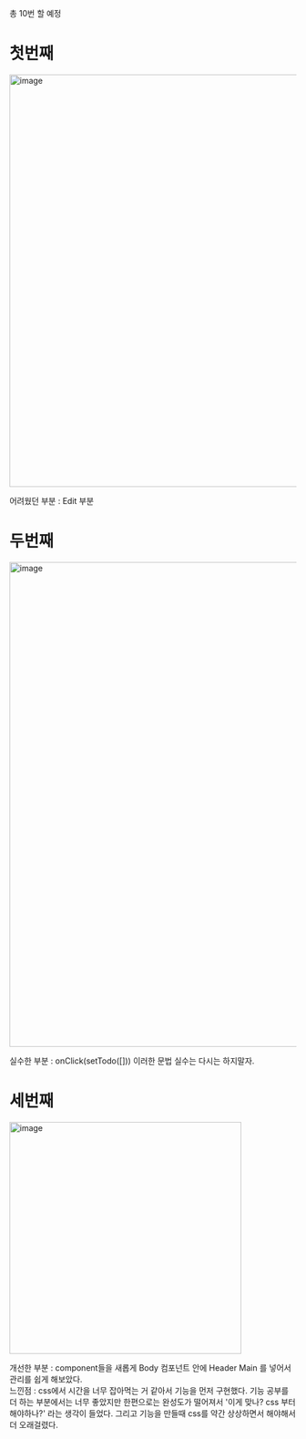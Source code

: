 총 10번 할 예정

<h1>첫번째</h1>
<img width="724" alt="image" src="https://github.com/leechi/todo-timeattack/assets/100564742/dbdfd056-00f6-415d-937e-afc8633851a9">

어려웠던 부분 : Edit 부분

<h1>두번째</h1>
<img width="851" alt="image" src="https://github.com/leechi/todo-timeattack/assets/100564742/679f8c39-356e-427d-9603-e76ec558e044">

실수한 부분 : onClick(setTodo([])) 
이러한 문법 실수는 다시는 하지말자.

<h1>세번째</h1>
<img width="407" alt="image" src="https://github.com/leechi/todo-timeattack/assets/100564742/22275c33-bebb-4909-ac21-9c3873d2075b">
<p>
개선한 부분 : component들을 새롭게 Body 컴포넌트 안에 Header Main 를 넣어서 관리를 쉽게 해보았다.<br>
느낀점 : css에서 시간을 너무 잡아먹는 거 같아서 기능을 먼저 구현했다. 기능 공부를 더 하는 부분에서는 너무 좋았지만 한편으로는 완성도가 떨어져서 '이게 맞나? css 부터 해야하나?' 라는 생각이 들었다. 
그리고 기능을 만들때 css를 약간 상상하면서 해야해서 더 오래걸렸다.
</p>
